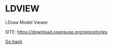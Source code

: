 # LDVIEW
 
 LDraw Model Viewer
 
 SITE: https://download.opensuse.org/repositories

 [Go back](https://portable-linux-apps.github.io/apps.html)
